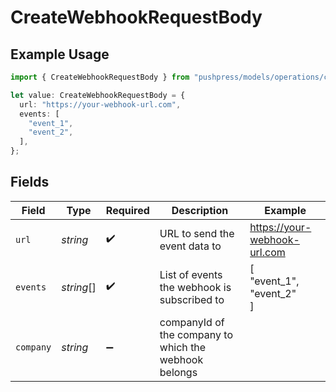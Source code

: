 # CreateWebhookRequestBody

## Example Usage

```typescript
import { CreateWebhookRequestBody } from "pushpress/models/operations/createwebhook.js";

let value: CreateWebhookRequestBody = {
  url: "https://your-webhook-url.com",
  events: [
    "event_1",
    "event_2",
  ],
};
```

## Fields

| Field                                                 | Type                                                  | Required                                              | Description                                           | Example                                               |
| ----------------------------------------------------- | ----------------------------------------------------- | ----------------------------------------------------- | ----------------------------------------------------- | ----------------------------------------------------- |
| `url`                                                 | *string*                                              | :heavy_check_mark:                                    | URL to send the event data to                         | https://your-webhook-url.com                          |
| `events`                                              | *string*[]                                            | :heavy_check_mark:                                    | List of events the webhook is subscribed to           | [<br/>"event_1",<br/>"event_2"<br/>]                  |
| `company`                                             | *string*                                              | :heavy_minus_sign:                                    | companyId of the company to which the webhook belongs |                                                       |
